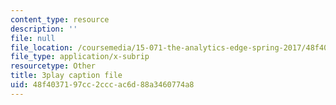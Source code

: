 ```yaml
---
content_type: resource
description: ''
file: null
file_location: /coursemedia/15-071-the-analytics-edge-spring-2017/48f4037197cc2cccac6d88a3460774a8_ag4Qe2uheP0.srt
file_type: application/x-subrip
resourcetype: Other
title: 3play caption file
uid: 48f40371-97cc-2ccc-ac6d-88a3460774a8
---
```

